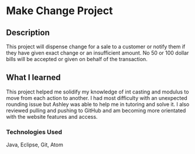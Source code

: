 # Make Change Project

## Description
This project will dispense change for a sale to a customer or notify them if they have given exact change or an insufficient amount. No 50 or 100 dollar bills will be accepted or given on behalf of the transaction.

## What I learned
This project helped me solidify my knowledge of int casting and modulus to move from each action to another. I had most difficulty with an unexpected rounding issue but Ashley was able to help me in tutoring and solve it. I also reviewed pulling and pushing to GitHub and am becoming more orientated with the website features and access.

### Technologies Used
Java, Eclipse, Git, Atom
